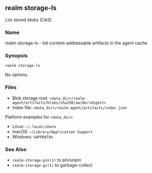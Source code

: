 ## realm storage-ls

List stored blobs (CAS).

### Name

realm storage-ls - list content-addressable artifacts in the agent cache

### Synopsis

```
realm storage-ls
```

No options.

### Files

- Blob storage root: `<data_dir>/realm-agent/artifacts/blobs/sha256/aa/bb/<digest>`
- Index file: `<data_dir>/realm-agent/artifacts/index.json`

Platform examples for `<data_dir>`:

- Linux: `~/.local/share`
- macOS: `~/Library/Application Support`
- Windows: `%APPDATA%`

### See Also

- `realm-storage-pin(1)` to pin/unpin
- `realm-storage-gc(1)` to garbage-collect


